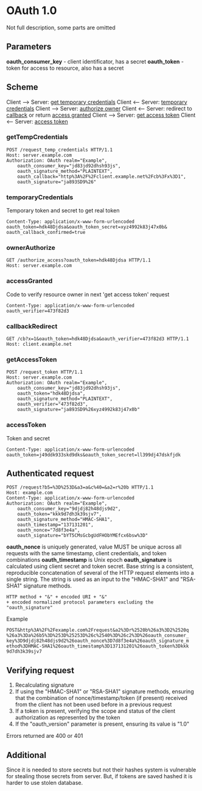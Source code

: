# OAuth 1.0
Not full description, some parts are omitted

## Parameters
**oauth_consumer_key** - client identificator, has a secret
**oauth_token** - token for access to resource, also has a secret

## Scheme
Client --> Server: [get temporary credentials](#gettempcredentials)
Client <-- Server: [temporary credentials](#temporarycredentials)
Client --> Server: [authorize owner](#ownerauthorize)
Client <-- Server: redirect to [callback](#callbackredirect) or return [access granted](#accessgranted)
Client --> Server: [get access token](#getaccesstoken)
Client <-- Server: [access token](#accesstoken)

### getTempCredentials
    POST /request_temp_credentials HTTP/1.1
    Host: server.example.com
    Authorization: OAuth realm="Example",
        oauth_consumer_key="jd83jd92dhsh93js",
        oauth_signature_method="PLAINTEXT",
        oauth_callback="http%3A%2F%2Fclient.example.net%2Fcb%3Fx%3D1",
        oauth_signature="ja893SD9%26"

### temporaryCredentials
Temporary token and secret to get real token

    Content-Type: application/x-www-form-urlencoded
    oauth_token=hdk48Djdsa&oauth_token_secret=xyz4992k83j47x0b&
    oauth_callback_confirmed=true

### ownerAuthorize
    GET /authorize_access?oauth_token=hdk48Djdsa HTTP/1.1
    Host: server.example.com

### accessGranted
Code to verify resource owner in next 'get access token' request

    Content-Type: application/x-www-form-urlencoded
    oauth_verifier=473f82d3

### callbackRedirect
    GET /cb?x=1&oauth_token=hdk48Djdsa&oauth_verifier=473f82d3 HTTP/1.1
    Host: client.example.net

### getAccessToken
    POST /request_token HTTP/1.1
    Host: server.example.com
    Authorization: OAuth realm="Example",
        oauth_consumer_key="jd83jd92dhsh93js",
        oauth_token="hdk48Djdsa",
        oauth_signature_method="PLAINTEXT",
        oauth_verifier="473f82d3",
        oauth_signature="ja893SD9%26xyz4992k83j47x0b"

### accessToken
Token and secret

    Content-Type: application/x-www-form-urlencoded
    oauth_token=j49ddk933skd9dks&oauth_token_secret=ll399dj47dskfjdk

## Authenticated request
    POST /request?b5=%3D%253D&a3=a&c%40=&a2=r%20b HTTP/1.1
    Host: example.com
    Content-Type: application/x-www-form-urlencoded
    Authorization: OAuth realm="Example",
        oauth_consumer_key="9djdj82h48djs9d2",
        oauth_token="kkk9d7dh3k39sjv7",
        oauth_signature_method="HMAC-SHA1",
        oauth_timestamp="137131201",
        oauth_nonce="7d8f3e4a",
        oauth_signature="bYT5CMsGcbgUdFHObYMEfcx6bsw%3D"

**oauth_nonce** is uniquely generated, value MUST be unique across all requests with the same timestamp, client credentials, and token combinations
**oauth_timestamp** is Unix epoch
**oauth_signature** is calculated using client secret and token secret. Base string is a consistent, reproducible concatenation of several of the HTTP request elements into a single string. The string is used as an input to the "HMAC-SHA1" and "RSA-SHA1" signature methods.

    HTTP method + "&" + encoded URI + "&"
    + encoded normalized protocol parameters excluding the "oauth_signature"

Example

    POST&http%3A%2F%2Fexample.com%2Frequest&a2%3Dr%2520b%26a3%3D2%2520q
    %26a3%3Da%26b5%3D%253D%25253D%26c%2540%3D%26c2%3D%26oauth_consumer_
    key%3D9djdj82h48djs9d2%26oauth_nonce%3D7d8f3e4a%26oauth_signature_m
    ethod%3DHMAC-SHA1%26oauth_timestamp%3D137131201%26oauth_token%3Dkkk
    9d7dh3k39sjv7

## Verifying request
1. Recalculating signature
2. If using the "HMAC-SHA1" or "RSA-SHA1" signature methods, ensuring that the combination of nonce/timestamp/token (if present) received from the client has not been used before in a previous request
3. If a token is present, verifying the scope and status of the client authorization as represented by the token
4. If the "oauth_version" parameter is present, ensuring its value is "1.0"

Errors returned are 400 or 401

## Additional
Since it is needed to store secrets but not their hashes system is vulnerable for stealing those secrets from server. But, if tokens are saved hashed it is harder to use stolen database.

 
